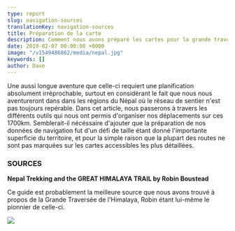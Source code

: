 ```yaml
---
type: report
slug: navigation-sources
translationKey: navigation-sources
title: Préparation de la carte
description: Comment nous avons préparé les cartes pour la grande traversée de l'Himalaya
date: 2019-02-07 00:00:00 +0000
image: "/v1549486862/media/nepal.jpg"
keywords: []
author: Dave
---
```

Une aussi longue aventure que celle-ci requiert une planification absolument irréprochable, surtout en considérant le fait que nous nous aventureront dans dans les régions du Népal où le réseau de sentier n'est pas toujours repérable. Dans cet article, nous passerons à travers les différents outils qui nous ont permis d'organiser nos déplacements sur ces 1700km. Semblerait-il nécéssaire d'ajouter que la préparation de nos données de navigation fut d'un défi de taille étant donné l'importante superficie du territoire, et pour la simple raison que la plupart des routes ne sont pas marquées sur les cartes accessibles les plus détaillées.

### SOURCES

**Nepal Trekking and the GREAT HIMALAYA TRAIL by Robin Boustead**

Ce guide est probablement la meilleure source que nous avons trouvé à propos de la Grande Traversée de l'Himalaya, Robin étant lui-même le pionnier de celle-ci.

![](https://res.cloudinary.com/wildernessprime/image/upload/w_800,dpr_auto/v1549881032/5026693-NOC02.jpg)